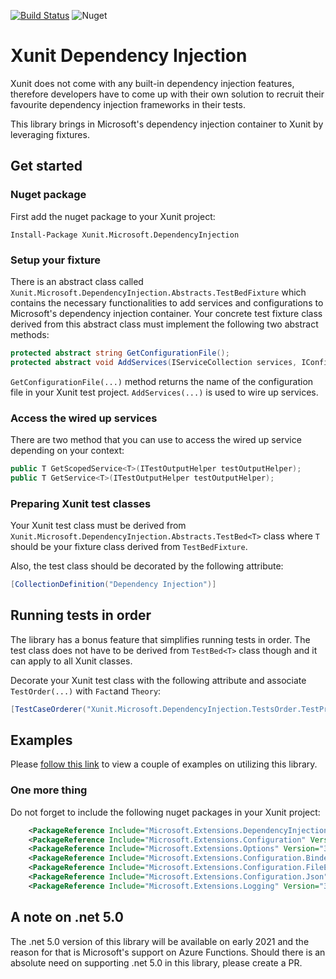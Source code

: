 [![Build Status](https://dev.azure.com/umplify/Grain/_apis/build/status/Umplify.xunit-dependency-injection?branchName=main)](https://dev.azure.com/umplify/Grain/_build/latest?definitionId=17&branchName=main)
![Nuget](https://img.shields.io/nuget/v/Xunit.Microsoft.DependencyInjection)

# Xunit Dependency Injection
Xunit does not come with any built-in dependency injection features, therefore developers have to come up with their own solution to recruit their favourite dependency injection frameworks in their tests.

This library brings in Microsoft's dependency injection container to Xunit by leveraging fixtures.

## Get started

### Nuget package
First add the nuget package to your Xunit project:

```
Install-Package Xunit.Microsoft.DependencyInjection
```

### Setup your fixture

There is an abstract class called ```Xunit.Microsoft.DependencyInjection.Abstracts.TestBedFixture``` which contains the necessary functionalities to add services and configurations to Microsoft's dependency injection container. Your concrete test fixture class derived from this abstract class must implement the following two abstract methods:

```csharp
protected abstract string GetConfigurationFile();
protected abstract void AddServices(IServiceCollection services, IConfiguration configuration);
```

```GetConfigurationFile(...)``` method returns the name of the configuration file in your Xunit test project. ```AddServices(...)``` is used to wire up services.

### Access the wired up services
There are two method that you can use to access the wired up service depending on your context:

```csharp
public T GetScopedService<T>(ITestOutputHelper testOutputHelper);
public T GetService<T>(ITestOutputHelper testOutputHelper);
```

### Preparing Xunit test classes
Your Xunit test class must be derived from ```Xunit.Microsoft.DependencyInjection.Abstracts.TestBed<T>``` class where ```T``` should be your fixture class derived from ```TestBedFixture```.

Also, the test class should be decorated by the following attribute:

```csharp
[CollectionDefinition("Dependency Injection")]
```

## Running tests in order
The library has a bonus feature that simplifies running tests in order. The test class does not have to be derived from ```TestBed<T>``` class though and it can apply to all Xunit classes.

Decorate your Xunit test class with the following attribute and associate ```TestOrder(...)``` with ```Fact```and ```Theory```:

```csharp
[TestCaseOrderer("Xunit.Microsoft.DependencyInjection.TestsOrder.TestPriorityOrderer", "Xunit.Microsoft.DependencyInjection")]
```

## Examples
Please [follow this link](https://github.com/Umplify/xunit-dependency-injection/tree/main/examples/Xunit.Microsoft.DependencyInjection.ExampleTests) to view a couple of examples on utilizing this library.

### One more thing
Do not forget to include the following nuget packages in your Xunit project:

```xml
    <PackageReference Include="Microsoft.Extensions.DependencyInjection" Version="3.1.10" />
    <PackageReference Include="Microsoft.Extensions.Configuration" Version="3.1.10" />
    <PackageReference Include="Microsoft.Extensions.Options" Version="3.1.10" />
    <PackageReference Include="Microsoft.Extensions.Configuration.Binder" Version="3.1.10" />
    <PackageReference Include="Microsoft.Extensions.Configuration.FileExtensions" Version="3.1.10" />
    <PackageReference Include="Microsoft.Extensions.Configuration.Json" Version="3.1.10" />
    <PackageReference Include="Microsoft.Extensions.Logging" Version="3.1.10" />
```

## A note on .net 5.0
The .net 5.0 version of this library will be available on early 2021 and the reason for that is Microsoft's support on Azure Functions. Should there is an absolute need on supporting .net 5.0 in this library, please create a PR.
